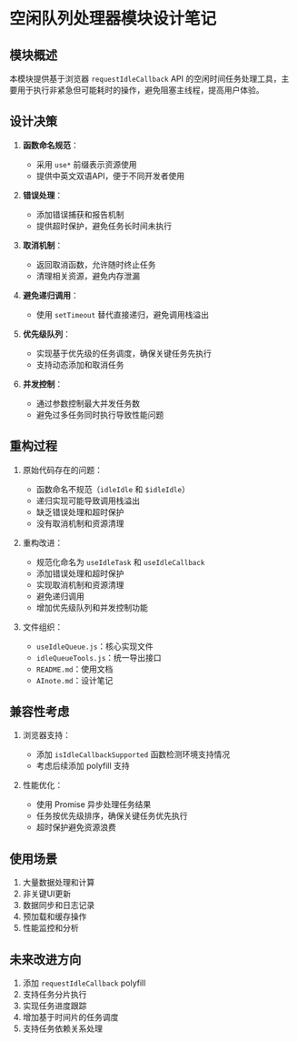 # 空闲队列处理器模块设计笔记

## 模块概述

本模块提供基于浏览器 `requestIdleCallback` API 的空闲时间任务处理工具，主要用于执行非紧急但可能耗时的操作，避免阻塞主线程，提高用户体验。

## 设计决策

1. **函数命名规范**：
   - 采用 `use*` 前缀表示资源使用
   - 提供中英文双语API，便于不同开发者使用

2. **错误处理**：
   - 添加错误捕获和报告机制
   - 提供超时保护，避免任务长时间未执行

3. **取消机制**：
   - 返回取消函数，允许随时终止任务
   - 清理相关资源，避免内存泄漏

4. **避免递归调用**：
   - 使用 `setTimeout` 替代直接递归，避免调用栈溢出

5. **优先级队列**：
   - 实现基于优先级的任务调度，确保关键任务先执行
   - 支持动态添加和取消任务

6. **并发控制**：
   - 通过参数控制最大并发任务数
   - 避免过多任务同时执行导致性能问题

## 重构过程

1. 原始代码存在的问题：
   - 函数命名不规范（`idleIdle` 和 `$idleIdle`）
   - 递归实现可能导致调用栈溢出
   - 缺乏错误处理和超时保护
   - 没有取消机制和资源清理

2. 重构改进：
   - 规范化命名为 `useIdleTask` 和 `useIdleCallback`
   - 添加错误处理和超时保护
   - 实现取消机制和资源清理
   - 避免递归调用
   - 增加优先级队列和并发控制功能

3. 文件组织：
   - `useIdleQueue.js`：核心实现文件
   - `idleQueueTools.js`：统一导出接口
   - `README.md`：使用文档
   - `AInote.md`：设计笔记

## 兼容性考虑

1. 浏览器支持：
   - 添加 `isIdleCallbackSupported` 函数检测环境支持情况
   - 考虑后续添加 polyfill 支持

2. 性能优化：
   - 使用 Promise 异步处理任务结果
   - 任务按优先级排序，确保关键任务优先执行
   - 超时保护避免资源浪费

## 使用场景

1. 大量数据处理和计算
2. 非关键UI更新
3. 数据同步和日志记录
4. 预加载和缓存操作
5. 性能监控和分析

## 未来改进方向

1. 添加 `requestIdleCallback` polyfill
2. 支持任务分片执行
3. 实现任务进度跟踪
4. 增加基于时间片的任务调度
5. 支持任务依赖关系处理 